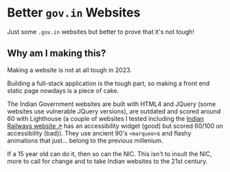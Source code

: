 # Better `gov.in` Websites
Just some `.gov.in` websites but better to prove that it's not tough!

## Why am I making this?
Making a website is not at all tough in 2023. 

Building a full-stack application is the tough part, so making a front end static page nowdays is a piece of cake.

The Indian Government websites are built with HTML4 and JQuery (some websites use vulnerable JQuery versions), are outdated and scored around 60 with Lighthouse (a couple of websites I tested including the [Indian Railways website ↗️](https://indianrailways.gov.in/) has an accessibility widget (good) but scored 60/100 on accessibility (bad)). 
They use ancient 90's `<marquee>`s and flashy animations that just... belong to the previous millenium. 

If a 15 year old can do it, then so can the NIC. This isn't to insult the NIC, more to call for change and to take Indian websites to the 21st century.

